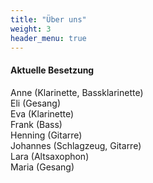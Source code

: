 ```yaml
---
title: "Über uns"
weight: 3
header_menu: true
---
```


#### Aktuelle Besetzung
Anne (Klarinette, Bassklarinette)  
Eli (Gesang)  
Eva (Klarinette)  
Frank (Bass)  
Henning (Gitarre)  
Johannes (Schlagzeug, Gitarre)  
Lara (Altsaxophon)  
Maria (Gesang)  
